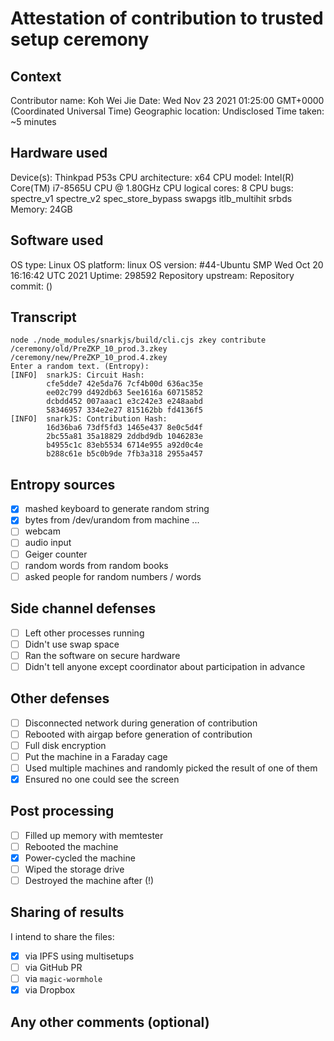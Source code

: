 # Attestation of contribution to trusted setup ceremony

<!--
Please edit this document as you see fit.

The following information is prepopulated for convenience and transparency;
however that does not mean that it is all required.

Please exercise your personal judgement, and if necessary delete stuff
to reach a balance of privacy and transparency which is comfortable for you.
-->

## Context

Contributor name: Koh Wei Jie
Date: Wed Nov 23 2021 01:25:00 GMT+0000 (Coordinated Universal Time)
Geographic location: Undisclosed
Time taken: ~5 minutes

## Hardware used

Device(s): Thinkpad P53s
CPU architecture: x64
CPU model: Intel(R) Core(TM) i7-8565U CPU @ 1.80GHz
CPU logical cores: 8
CPU bugs: spectre_v1 spectre_v2 spec_store_bypass swapgs itlb_multihit srbds
Memory: 24GB

## Software used

OS type: Linux
OS platform: linux
OS version: #44-Ubuntu SMP Wed Oct 20 16:16:42 UTC 2021
Uptime: 298592
Repository upstream: 
Repository commit:  ()

## Transcript

```
node ./node_modules/snarkjs/build/cli.cjs zkey contribute /ceremony/old/PreZKP_10_prod.3.zkey /ceremony/new/PreZKP_10_prod.4.zkey
Enter a random text. (Entropy): 
[INFO]  snarkJS: Circuit Hash: 
		cfe5dde7 42e5da76 7cf4b00d 636ac35e
		ee02c799 d492db63 5ee1616a 60715852
		dcbdd452 007aaac1 e3c242e3 e248aabd
		58346957 334e2e27 815162bb fd4136f5
[INFO]  snarkJS: Contribution Hash: 
		16d36ba6 73df5fd3 1465e437 8e0c5d4f
		2bc55a81 35a18829 2ddbd9db 1046283e
		b4955c1c 83eb5534 6714e955 a92d0c4e
		b288c61e b5c0b9de 7fb3a318 2955a457
```

## Entropy sources

- [x] mashed keyboard to generate random string
- [x] bytes from /dev/urandom from machine ...
- [ ] webcam
- [ ] audio input
- [ ] Geiger counter
- [ ] random words from random books
- [ ] asked people for random numbers / words

## Side channel defenses

- [ ] Left other processes running
- [ ] Didn't use swap space
- [ ] Ran the software on secure hardware
- [ ] Didn't tell anyone except coordinator about participation in advance

## Other defenses

- [ ] Disconnected network during generation of contribution
- [ ] Rebooted with airgap before generation of contribution
- [ ] Full disk encryption
- [ ] Put the machine in a Faraday cage
- [ ] Used multiple machines and randomly picked the result of one of them
- [x] Ensured no one could see the screen

## Post processing

- [ ] Filled up memory with memtester
- [ ] Rebooted the machine
- [x] Power-cycled the machine
- [ ] Wiped the storage drive
- [ ] Destroyed the machine after (!)

## Sharing of results

I intend to share the files:

- [x] via IPFS using multisetups
- [ ] via GitHub PR
- [ ] via `magic-wormhole`
- [x] via Dropbox

## Any other comments (optional)

